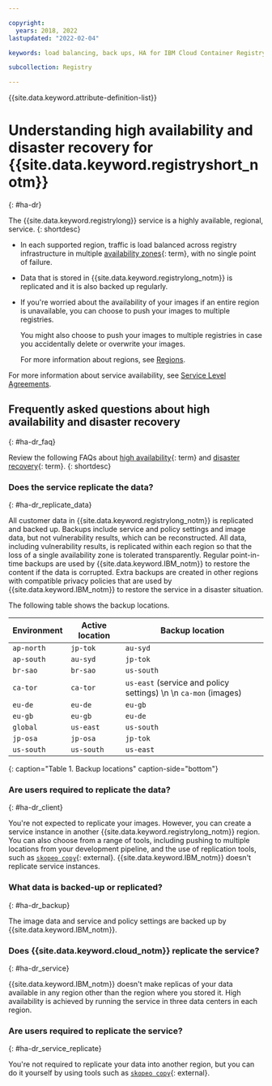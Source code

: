 ```yaml
---

copyright:
  years: 2018, 2022
lastupdated: "2022-02-04"

keywords: load balancing, back ups, HA for IBM Cloud Container Registry, DR for IBM Cloud Container Registry, high availability for IBM Cloud Container Registry, disaster recovery for IBM Cloud Container Registry, failover for IBM Cloud Container Registry

subcollection: Registry

---
```


{{site.data.keyword.attribute-definition-list}}

# Understanding high availability and disaster recovery for {{site.data.keyword.registryshort_notm}}
{: #ha-dr}

The {{site.data.keyword.registrylong}} service is a highly available, regional, service.
{: shortdesc}

- In each supported region, traffic is load balanced across registry infrastructure in multiple [availability zones](x7018171){: term}, with no single point of failure.
- Data that is stored in {{site.data.keyword.registrylong_notm}} is replicated and it is also backed up regularly.
- If you're worried about the availability of your images if an entire region is unavailable, you can choose to push your images to multiple registries.

    You might also choose to push your images to multiple registries in case you accidentally delete or overwrite your images.

    For more information about regions, see [Regions](/docs/Registry?topic=Registry-registry_overview#registry_regions).

For more information about service availability, see [Service Level Agreements](/docs/overview?topic=overview-slas).

## Frequently asked questions about high availability and disaster recovery
{: #ha-dr_faq}

Review the following FAQs about [high availability](x2284708){: term} and [disaster recovery](x2113280){: term}.
{: shortdesc}

### Does the service replicate the data?
{: #ha-dr_replicate_data}

All customer data in {{site.data.keyword.registrylong_notm}} is replicated and backed up. Backups include service and policy settings and image data, but not vulnerability results, which can be reconstructed. All data, including vulnerability results, is replicated within each region so that the loss of a single availability zone is tolerated transparently. Regular point-in-time backups are used by {{site.data.keyword.IBM_notm}} to restore the content if the data is corrupted. Extra backups are created in other regions with compatible privacy policies that are used by {{site.data.keyword.IBM_notm}} to restore the service in a disaster situation.

The following table shows the backup locations.

| Environment | Active location | Backup location |
|-------------|-----------------|-----------------|
| `ap-north` | `jp-tok` | `au-syd` |
| `ap-south` | `au-syd` | `jp-tok` |
| `br-sao` | `br-sao` | `us-south` |
| `ca-tor` | `ca-tor` | `us-east` (service and policy settings)  \n  \n `ca-mon` (images) |
| `eu-de` | `eu-de` | `eu-gb` |
| `eu-gb` | `eu-gb` | `eu-de` |
| `global` | `us-east` | `us-south` |
| `jp-osa` | `jp-osa` | `jp-tok` |
| `us-south` | `us-south` | `us-east` |
{: caption="Table 1. Backup locations" caption-side="bottom"}

### Are users required to replicate the data?
{: #ha-dr_client}

You're not expected to replicate your images. However, you can create a service instance in another {{site.data.keyword.registrylong_notm}} region. You can also choose from a range of tools, including pushing to multiple locations from your development pipeline, and the use of replication tools, such as [`skopeo copy`](https://github.com/containers/skopeo/blob/main/docs/skopeo-copy.1.md){: external}. {{site.data.keyword.IBM_notm}} doesn't replicate service instances.

### What data is backed-up or replicated?
{: #ha-dr_backup}

The image data and service and policy settings are backed up by {{site.data.keyword.IBM_notm}}.

### Does {{site.data.keyword.cloud_notm}} replicate the service?
{: #ha-dr_service}

{{site.data.keyword.IBM_notm}} doesn't make replicas of your data available in any region other than the region where you stored it. High availability is achieved by running the service in three data centers in each region.

### Are users required to replicate the service?
{: #ha-dr_service_replicate}

You're not required to replicate your data into another region, but you can do it yourself by using tools such as [`skopeo copy`](https://github.com/containers/skopeo/blob/main/docs/skopeo-copy.1.md){: external}.


